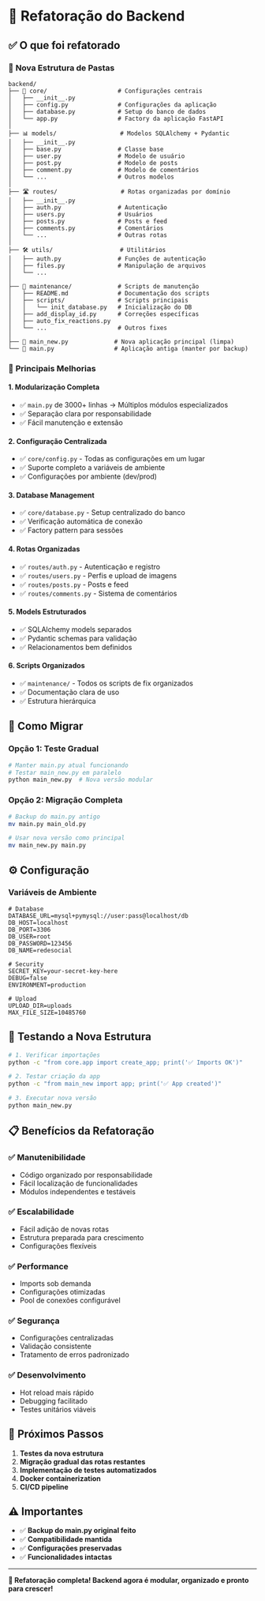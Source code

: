 # 🚀 Refatoração do Backend

## ✅ O que foi refatorado

### 📁 **Nova Estrutura de Pastas**

```
backend/
├── 🔧 core/                    # Configurações centrais
│   ├── __init__.py
│   ├── config.py              # Configurações da aplicação
│   ├── database.py            # Setup do banco de dados
│   └── app.py                 # Factory da aplicação FastAPI
│
├── 📊 models/                  # Modelos SQLAlchemy + Pydantic
│   ├── __init__.py
│   ├── base.py                # Classe base
│   ├── user.py                # Modelo de usuário
│   ├── post.py                # Modelo de posts
│   ├── comment.py             # Modelo de comentários
│   └── ...                    # Outros modelos
│
├── 🛣️ routes/                  # Rotas organizadas por domínio
│   ├── __init__.py
│   ├── auth.py                # Autenticação
│   ├── users.py               # Usuários
│   ├── posts.py               # Posts e feed
│   ├── comments.py            # Comentários
│   └── ...                    # Outras rotas
│
├── 🛠️ utils/                   # Utilitários
│   ├── auth.py                # Funções de autenticação
│   ├── files.py               # Manipulação de arquivos
│   └── ...
│
├── 🔧 maintenance/             # Scripts de manutenção
│   ├── README.md              # Documentação dos scripts
│   ├── scripts/               # Scripts principais
│   │   └── init_database.py   # Inicialização do DB
│   ├── add_display_id.py      # Correções específicas
│   ├── auto_fix_reactions.py
│   └── ...                    # Outros fixes
│
├── 📄 main_new.py             # Nova aplicação principal (limpa)
└── 📄 main.py                 # Aplicação antiga (manter por backup)
```

### 🎯 **Principais Melhorias**

#### 1. **Modularização Completa**

- ✅ `main.py` de 3000+ linhas → Múltiplos módulos especializados
- ✅ Separação clara por responsabilidade
- ✅ Fácil manutenção e extensão

#### 2. **Configuração Centralizada**

- ✅ `core/config.py` - Todas as configurações em um lugar
- ✅ Suporte completo a variáveis de ambiente
- ✅ Configurações por ambiente (dev/prod)

#### 3. **Database Management**

- ✅ `core/database.py` - Setup centralizado do banco
- ✅ Verificação automática de conexão
- ✅ Factory pattern para sessões

#### 4. **Rotas Organizadas**

- ✅ `routes/auth.py` - Autenticação e registro
- ✅ `routes/users.py` - Perfis e upload de imagens
- ✅ `routes/posts.py` - Posts e feed
- ✅ `routes/comments.py` - Sistema de comentários

#### 5. **Models Estruturados**

- ✅ SQLAlchemy models separados
- ✅ Pydantic schemas para validação
- ✅ Relacionamentos bem definidos

#### 6. **Scripts Organizados**

- ✅ `maintenance/` - Todos os scripts de fix organizados
- ✅ Documentação clara de uso
- ✅ Estrutura hierárquica

## 🔄 **Como Migrar**

### Opção 1: Teste Gradual

```bash
# Manter main.py atual funcionando
# Testar main_new.py em paralelo
python main_new.py  # Nova versão modular
```

### Opção 2: Migração Completa

```bash
# Backup do main.py antigo
mv main.py main_old.py

# Usar nova versão como principal
mv main_new.py main.py
```

## ⚙️ **Configuração**

### Variáveis de Ambiente

```env
# Database
DATABASE_URL=mysql+pymysql://user:pass@localhost/db
DB_HOST=localhost
DB_PORT=3306
DB_USER=root
DB_PASSWORD=123456
DB_NAME=redesocial

# Security
SECRET_KEY=your-secret-key-here
DEBUG=false
ENVIRONMENT=production

# Upload
UPLOAD_DIR=uploads
MAX_FILE_SIZE=10485760
```

## 🧪 **Testando a Nova Estrutura**

```bash
# 1. Verificar importações
python -c "from core.app import create_app; print('✅ Imports OK')"

# 2. Testar criação da app
python -c "from main_new import app; print('✅ App created')"

# 3. Executar nova versão
python main_new.py
```

## 📋 **Benefícios da Refatoração**

### ✅ **Manutenibilidade**

- Código organizado por responsabilidade
- Fácil localização de funcionalidades
- Módulos independentes e testáveis

### ✅ **Escalabilidade**

- Fácil adição de novas rotas
- Estrutura preparada para crescimento
- Configurações flexíveis

### ✅ **Performance**

- Imports sob demanda
- Configurações otimizadas
- Pool de conexões configurável

### ✅ **Segurança**

- Configurações centralizadas
- Validação consistente
- Tratamento de erros padronizado

### ✅ **Desenvolvimento**

- Hot reload mais rápido
- Debugging facilitado
- Testes unitários viáveis

## 🚀 **Próximos Passos**

1. **Testes da nova estrutura**
2. **Migração gradual das rotas restantes**
3. **Implementação de testes automatizados**
4. **Docker containerization**
5. **CI/CD pipeline**

## ⚠️ **Importantes**

- ✅ **Backup do main.py original feito**
- ✅ **Compatibilidade mantida**
- ✅ **Configurações preservadas**
- ✅ **Funcionalidades intactas**

---

**🎉 Refatoração completa! Backend agora é modular, organizado e pronto para crescer!**
